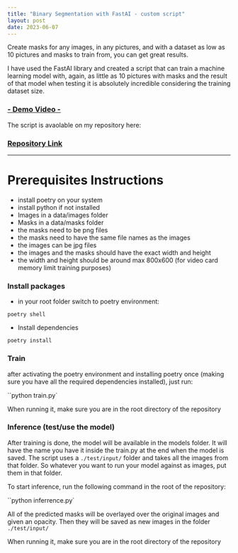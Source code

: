 ```yaml
---
title: "Binary Segmentation with FastAI - custom script"
layout: post
date: 2023-06-07
---
```


Create masks for any images, in any pictures, and with a dataset as low as 10 pictures and masks to train from, you can get great results.

I have used the FastAI library and created a script that can train a machine learning model with, again, as little as 10 pictures with masks and the result of that model when testing it is absolutely incredible considering the training dataset size.

### [ - Demo Video - ](https://youtu.be/Qni5JU8c7JQ)

The script is avaolable on my repository here:

### [Repository Link](https://github.com/turcuciprian/binary_segmentation)

---

# Prerequisites Instructions

- install poetry on your system
- install python if not installed
- Images in a data/images folder
- Masks in a data/masks folder
- the masks need to be png files
- the masks need to have the same file names as the images
- the images can be jpg files
- the images and the masks should have the exact width and height
- the width and height should be around max 800x600 (for video card memory limit training purposes)

### Install packages

- in your root folder switch to poetry environment:

`poetry shell`

- Install dependencies

`poetry install`

### Train

after activating the poetry environment and installing poetry once (making sure you have all the required dependencies installed), just run:

``python train.py`

When running it, make sure you are in the root directory of the repository

### Inference (test/use the model)

After training is done, the model will be available in the models folder. It will have the name you have it inside the train.py at the end when the model is saved.
The script uses a `./test/input/` folder and takes all the images from that folder. So whatever you want to run your model against as images, put them in that folder.

To start inference, run the following command in the root of the repository:

``python inferrence.py`

All of the predicted masks will be overlayed over the original images and given an opacity. Then they will be saved as new images in the folder `./test/input/`

When running it, make sure you are in the root directory of the repository

